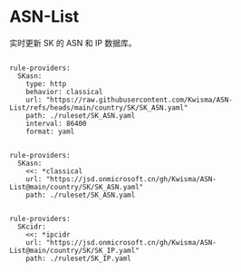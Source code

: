 
# ASN-List

实时更新 SK 的 ASN 和 IP 数据库。

<pre><code class="language-javascript">
rule-providers:
  SKasn:
    type: http
    behavior: classical
    url: "https://raw.githubusercontent.com/Kwisma/ASN-List/refs/heads/main/country/SK/SK_ASN.yaml"
    path: ./ruleset/SK_ASN.yaml
    interval: 86400
    format: yaml
</code></pre>

<pre><code class="language-javascript">
rule-providers:
  SKasn:
    <<: *classical
    url: "https://jsd.onmicrosoft.cn/gh/Kwisma/ASN-List@main/country/SK/SK_ASN.yaml"
    path: ./ruleset/SK_ASN.yaml
</code></pre>

<pre><code class="language-javascript">
rule-providers:
  SKcidr:
    <<: *ipcidr
    url: "https://jsd.onmicrosoft.cn/gh/Kwisma/ASN-List@main/country/SK/SK_IP.yaml"
    path: ./ruleset/SK_IP.yaml
</code></pre>